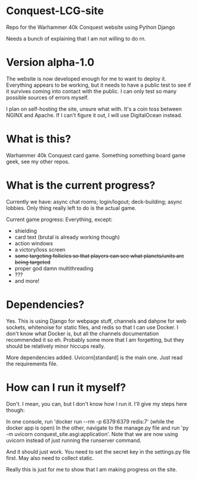 # Conquest-LCG-site
Repo for the Warhammer 40k Conquest website using Python Django

Needs a bunch of explaining that I am not willing to do rn.

# Version alpha-1.0

The website is now developed enough for me to want to deploy it.
Everything appears to be working, but it needs to have a public test
to see if it survives coming into contact with the public. I can only
test so many possible sources of errors myself.

I plan on self-hosting the site, unsure what with. It's a coin toss between NGINX and Apache.
If I can't figure it out, I will use DigitalOcean instead.

# What is this?

Warhammer 40k Conquest card game. Something something board game geek, see my other repos.

# What is the current progress?

Currently we have: async chat rooms; login/logout; deck-building; async lobbies. Only thing really left to do is the actual game.

Current game progress: Everything, except:

- shielding
- card text (brutal is already working though)
- action windows
- a victory/loss screen
- ~~some targeting follicles so that players can see what planets/units are being targeted~~
- proper god damn multithreading
- ???
- and more!

# Dependencies?

Yes. This is using Django for webpage stuff, channels and dahpne for web sockets, whitenoise for static files, and redis so that I can use Docker. I don't know what Docker is, but all the channels documentation recommended it so eh.
Probably some more that I am forgetting, but they should be relatively minor hiccups really.

More dependencies added. Uvicorn[standard] is the main one. Just read the requirements file.

# How can I run it myself?

Don't. I mean, you can, but I don't know how I run it. I'll give my steps here though:

In one console, run 'docker run --rm -p 6379:6379 redis:7' (while the docker app is open)
In the other, navigate to the manage.py file and run 'py -m uvicorn conquest_site.asgi:application'.
Note that we are now using uvicorn instead of just running the runserver command.

And it should just work. You need to set the secret key in the settings.py file first. May also need to collect static.

Really this is just for me to show that I am making progress on the site.
